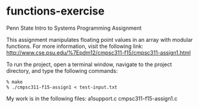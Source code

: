 # functions-exercise
Penn State Intro to Systems Programming Assignment

This assignment manipulates floating point values in an array with modular functions. For more information, visit the following link: http://www.cse.psu.edu/%7Epdm12/cmpsc311-f15/cmpsc311-assign1.html

To run the project, open a terminal window, navigate to the project directory, and type the following commands:

	% make
	% ./cmpsc311-f15-assign1 < test-input.txt

My work is in the following files: 
a1support.c
cmpsc311-f15-assign1.c

